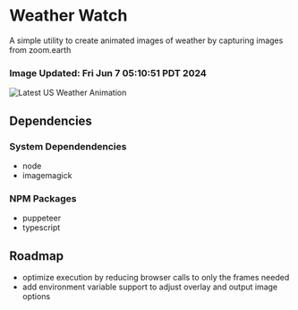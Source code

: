 # Weather Watch

A simple utility to create animated images of weather by capturing images from zoom.earth

### Image Updated: Fri Jun  7 05:10:51 PDT 2024

![Latest US Weather Animation](animations/2024-06-07.webp)

## Dependencies
### System Dependendencies
* node
* imagemagick
### NPM Packages
* puppeteer
* typescript

## Roadmap
* optimize execution by reducing browser calls to only the frames needed
* add environment variable support to adjust overlay and output image options

